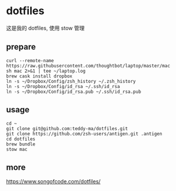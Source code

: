 # dotfiles

这是我的 dotfiles, 使用 stow 管理

## prepare

```shell
curl --remote-name https://raw.githubusercontent.com/thoughtbot/laptop/master/mac
sh mac 2>&1 | tee ~/laptop.log
brew cask install dropbox
ln -s ~/Dropbox/Config/zsh_history ~/.zsh_history
ln -s ~/Dropbox/Config/id_rsa ~/.ssh/id_rsa
ln -s ~/Dropbox/Config/id_rsa.pub ~/.ssh/id_rsa.pub
```

## usage

```shell
cd ~
git clone git@github.com:teddy-ma/dotfiles.git
git clone https://github.com/zsh-users/antigen.git .antigen
cd dotfiles
brew bundle
stow mac
```

## more

https://www.songofcode.com/dotfiles/
